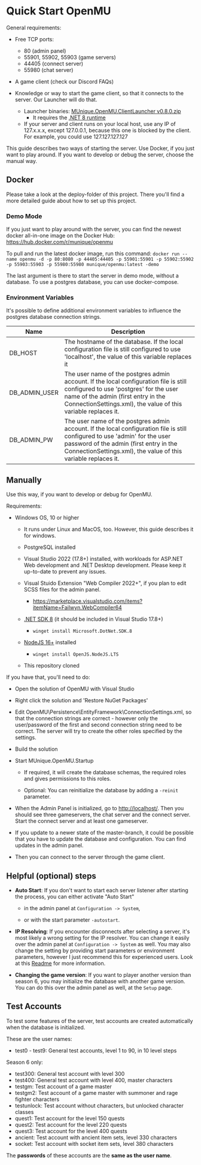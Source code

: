 # Quick Start OpenMU

General requirements:

* Free TCP ports:
  * 80 (admin panel)
  * 55901, 55902, 55903 (game servers)
  * 44405 (connect server)
  * 55980 (chat server)

* A game client (check our Discord FAQs)
* Knowledge or way to start the game client, so that it connects to the server. Our Launcher will do that.

  * Launcher binaries: [MUnique.OpenMU.ClientLauncher v0.8.0.zip](https://github.com/MUnique/OpenMU/releases/download/v0.8.0/MUnique.OpenMU.ClientLauncher_0.8.0.zip)
    * It requires the [.NET 8 runtime](https://dotnet.microsoft.com/download/dotnet/8.0)
  * If your server and client runs on your local host, use any IP of 127.x.x.x, except 127.0.0.1, because this one is blocked by the client. For example, you could use 127.127.127.127

This guide describes two ways of starting the server. Use Docker, if you just
want to play around. If you want to develop or debug the server, choose the
manual way.

## Docker

Please take a look at the deploy-folder of this project. There you'll find a more
detailed guide about how to set up this project.

### Demo Mode

If you just want to play around with the server, you can find the newest docker
all-in-one image on the Docker Hub: <https://hub.docker.com/r/munique/openmu>

To pull and run the latest docker image, run this command:
`docker run --name openmu -d -p 80:8080 -p 44405:44405 -p 55901:55901 -p 55902:55902 -p 55903:55903 -p 55980:55980 munique/openmu:latest -demo`

The last argument is there to start the server in demo mode, without a
database. To use a postgres database, you can use docker-compose.

### Environment Variables

It's possible to define additional environment variables to influence the
postgres database connection strings.

| Name | Description         |
|------|---------------------|
| DB_HOST | The hostname of the database. If the local configuration file is still configured to use 'localhost', the value of this variable replaces it |
| DB_ADMIN_USER | The user name of the postgres admin account. If the local configuration file is still configured to use 'postgres' for the user name of the admin (first entry in the ConnectionSettings.xml), the value of this variable replaces it. |
| DB_ADMIN_PW | The user name of the postgres admin account. If the local configuration file is still configured to use 'admin' for the user password of the admin (first entry in the ConnectionSettings.xml), the value of this variable replaces it. |

## Manually

Use this way, if you want to develop or debug for OpenMU.

Requirements:

* Windows OS, 10 or higher

  * It runs under Linux and MacOS, too. However, this guide describes it for
    windows.

  * PostgreSQL installed

  * Visual Studio 2022 (17.8+) installed, with workloads for ASP.NET Web development
    and .NET Desktop development. Please keep it up-to-date to prevent any issues.
  
  * Visual Stuido Extension "Web Compiler 2022+", if you plan to edit SCSS files
    for the admin panel.
    * https://marketplace.visualstudio.com/items?itemName=Failwyn.WebCompiler64

  * [.NET SDK 8](https://dotnet.microsoft.com/download/dotnet/8.0)
    (it should be included in Visual Studio 17.8+)
    * `winget install Microsoft.DotNet.SDK.8`

  * [NodeJS 16+](https://nodejs.org) installed
    * `winget install OpenJS.NodeJS.LTS`

  * This repository cloned

If you have that, you'll need to do:

* Open the solution of OpenMU with Visual Studio

* Right click the solution and 'Restore NuGet Packages'

* Edit OpenMU\Persistence\EntityFramework\ConnectionSettings.xml, so that the
  connection strings are correct - however only the user/password of the first
  and second connection string need to be correct. The server will try to create
  the other roles specified by the settings.

* Build the solution

* Start MUnique.OpenMU.Startup

  * If required, it will create the database schemas, the required roles and
    gives permissions to this roles.

  * Optional: You can reinitialize the database by adding a ```-reinit``` parameter.

* When the Admin Panel is initialized, go to <http://localhost/>. Then you
  should see three gameservers, the chat server and the connect server. Start
  the connect server and at least one gameserver.

* If you update to a newer state of the master-branch, it could be possible
    that you have to update the database and configuration.
    You can find updates in the admin panel.

* Then you can connect to the server through the game client.

## Helpful (optional) steps

* __Auto Start__: If you don't want to start each server listener after starting
  the process, you can either activate "Auto Start"

  * in the admin panel at ```Configuration -> System```,

  * or with the start parameter ```-autostart```.

* __IP Resolving__: If you encounter disconnects after selecting a server, it's most
  likely a wrong setting for the IP resolver. You can change it easily over the
  admin panel at ```Configuration -> System``` as well.
  You may also change the setting by providing start parameters or environment
  parameters, however I just recommend this for experienced users. Look at this
  [Readme](src/Startup/Readme.md) for more information.

* __Changing the game version__: If you want to player another version than
  season 6, you may initialize the database with another game version.
  You can do this over the admin panel as well, at the ```Setup``` page.

## Test Accounts

To test some features of the server, test accounts are created automatically
when the database is initialized.

These are the user names:

* test0 - test9: General test accounts, level 1 to 90, in 10 level steps

Season 6 only:
* test300: General test account with level 300
* test400: General test account with level 400, master characters
* testgm: Test account of a game master
* testgm2: Test account of a game master with summoner and rage fighter characters
* testunlock: Test account without characters, but unlocked character classes
* quest1: Test account for the level 150 quests
* quest2: Test account for the level 220 quests
* quest3: Test account for the level 400 quests
* ancient: Test account with ancient item sets, level 330 characters
* socket: Test account with socket item sets, level 380 characters

The __passwords__ of these accounts are the __same as the user name__.
